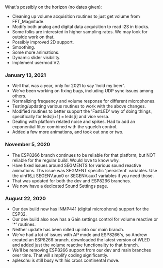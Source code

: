 What's possibly on the horizon (no dates given):

* Cleaning up volume acquisition routines to just get volume from FFT_Magnitude.
* Modify both analog and digital data acquisition to read I2S in blocks.
* Some folks are interested in higher sampling rates. We may look for outside work on that.
* Possibly improved 2D support.
* Smoothing.
* Some more animations.
* Dynamic slider visibility.
* Implement usermod V2.

### January 13, 2021

* Well that was a year, only for 2021 to say 'hold my beer'.
* We've been working on fixing bugs, including UDP sync issues among others.
* Normalizing frequency and volume response for different microphones.
* Testing/updating various routines to work with the above changes.
* Modified routines to better support the 'FastLED' way of doing things, specifically for leds[i+1] = leds[i] and vice versa.
* Dealing with platform related noise and spikes. Had to add an exponential filter combined with the squelch control.
* Added a few more animations, and took out one or two.


### November 5, 2020

* The ESP8266 branch continues to be reliable for that platform, but NOT reliable for the regular build. Would love to know why.
* Have fixed issues around SEGMENTS for various sound reactive animations. Ths issue was SEGMENT specific 'persistent' variables. Use the uint16_t SEGENV.aux0 or SEGENV.aux1 variables if you need those.
* That was updated for both the dev and ESP8266 branches.
* We now have a dedicated Sound Settings page.


### August 22, 2020

* Our dev build now has INMP441 (digital microphone) support for the ESP32.
* Our dev build also now has a Gain settings control for volume reactive or '*' routines.
* Neither update has been rolled up into our main branch.
* We've had a lot of issues with AP mode and ESP8266's, so Andrew created an ESP8266 branch, downloaded the latest version of WLED and added just the volume reactive functionality to that branch.
* We'll be removing ESP8266 support from our dev and main branches over time. That will simplify coding significantly.
* apleschu is still busy with his cross continental move.
